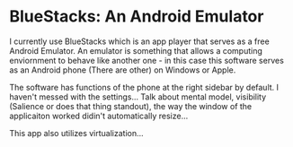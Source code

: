 

# BlueStacks: An Android Emulator

I currently use BlueStacks which is an app player that serves as a free Android Emulator. An emulator is something that allows a computing enviornment to behave like another one - in this case this software serves as an Android phone (There are other) on Windows or Apple.

The software has functions of the phone at the right sidebar by default. I haven't messed with the settings... Talk about mental model, visibility (Salience or does that thing standout), the way the window of the applicaiton worked didin't automatically resize... 

This app also utilizes virtualization...


